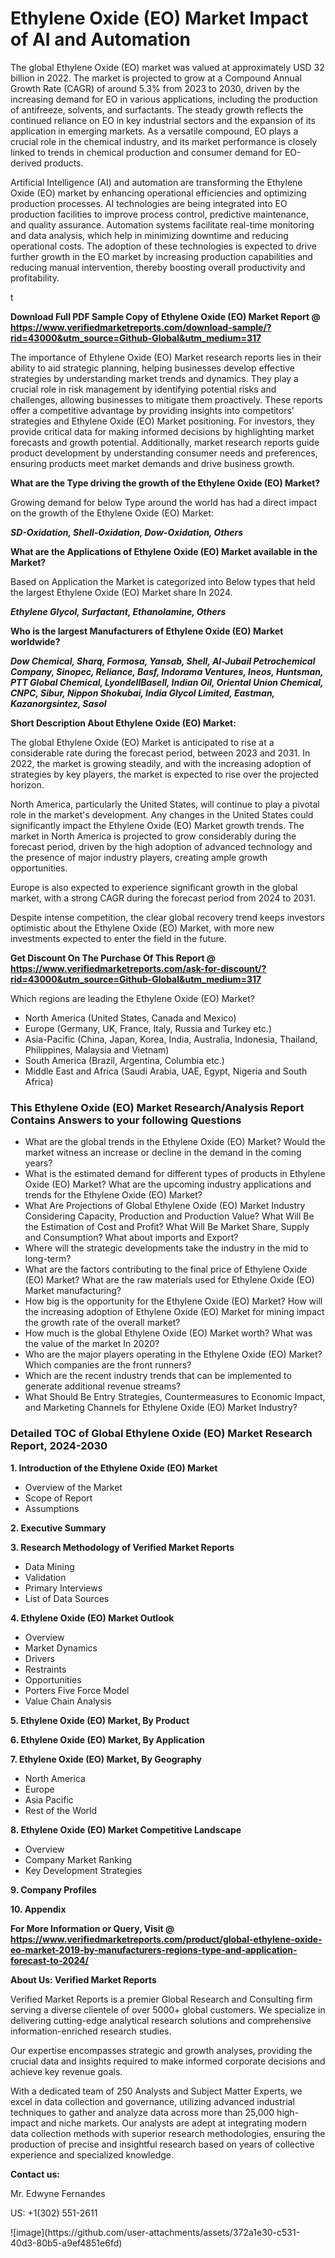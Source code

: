 <h1>Ethylene Oxide (EO) Market Impact of AI and Automation</h1><p>The global Ethylene Oxide (EO) market was valued at approximately USD 32 billion in 2022. The market is projected to grow at a Compound Annual Growth Rate (CAGR) of around 5.3% from 2023 to 2030, driven by the increasing demand for EO in various applications, including the production of antifreeze, solvents, and surfactants. The steady growth reflects the continued reliance on EO in key industrial sectors and the expansion of its application in emerging markets. As a versatile compound, EO plays a crucial role in the chemical industry, and its market performance is closely linked to trends in chemical production and consumer demand for EO-derived products.</p><p>Artificial Intelligence (AI) and automation are transforming the Ethylene Oxide (EO) market by enhancing operational efficiencies and optimizing production processes. AI technologies are being integrated into EO production facilities to improve process control, predictive maintenance, and quality assurance. Automation systems facilitate real-time monitoring and data analysis, which help in minimizing downtime and reducing operational costs. The adoption of these technologies is expected to drive further growth in the EO market by increasing production capabilities and reducing manual intervention, thereby boosting overall productivity and profitability.</p>t</p><p id="" class=""><strong>Download Full PDF Sample Copy of Ethylene Oxide (EO) Market Report @ <a href="https://www.verifiedmarketreports.com/download-sample/?rid=43000&utm_source=Github-Global&utm_medium=317" target="_blank">https://www.verifiedmarketreports.com/download-sample/?rid=43000&utm_source=Github-Global&utm_medium=317</a></strong></p><p>The importance of&nbsp;Ethylene Oxide (EO) Market research reports lies in their ability to aid strategic planning, helping businesses develop effective strategies by understanding market trends and dynamics. They play a crucial role in risk management by identifying potential risks and challenges, allowing businesses to mitigate them proactively. These reports offer a competitive advantage by providing insights into competitors' strategies and Ethylene Oxide (EO) Market positioning. For investors, they provide critical data for making informed decisions by highlighting market forecasts and growth potential. Additionally, market research reports guide product development by understanding consumer needs and preferences, ensuring products meet market demands and drive business growth.</p><p><strong>What are the&nbsp;Type driving the growth of the Ethylene Oxide (EO) Market?</strong></p><p id="" class="">Growing demand for below Type around the world has had a direct impact on the growth of the Ethylene Oxide (EO) Market:</p><em><strong>SD-Oxidation, Shell-Oxidation, Dow-Oxidation, Others</strong></em></p><strong>What are the&nbsp;Applications&nbsp;of Ethylene Oxide (EO) Market available in the Market?</strong></p><p id="" class="">Based on Application the Market is categorized into Below types that held the largest Ethylene Oxide (EO) Market share In 2024.</p><em><strong>Ethylene Glycol, Surfactant, Ethanolamine, Others</strong></em></p><strong>Who is the largest Manufacturers of Ethylene Oxide (EO) Market worldwide?</strong></p><p><em><strong>Dow Chemical, Sharq, Formosa, Yansab, Shell, Al-Jubail Petrochemical Company, Sinopec, Reliance, Basf, Indorama Ventures, Ineos, Huntsman, PTT Global Chemical, LyondellBasell, Indian Oil, Oriental Union Chemical, CNPC, Sibur, Nippon Shokubai, India Glycol Limited, Eastman, Kazanorgsintez, Sasol</strong></em></p><p id="" class=""><strong>Short Description About Ethylene Oxide (EO) Market:</strong></p><p>The global Ethylene Oxide (EO) Market is anticipated to rise at a considerable rate during the forecast period, between 2023 and 2031. In 2022, the market is growing steadily, and with the increasing adoption of strategies by key players, the market is expected to rise over the projected horizon.</p><p>North America, particularly the United States, will continue to play a pivotal role in the market's development. Any changes in the United States could significantly impact the Ethylene Oxide (EO) Market growth trends. The market in North America is projected to grow considerably during the forecast period, driven by the high adoption of advanced technology and the presence of major industry players, creating ample growth opportunities.</p><p>Europe is also expected to experience significant growth in the global market, with a strong CAGR during the forecast period from 2024 to 2031.</p><p>Despite intense competition, the clear global recovery trend keeps investors optimistic about the Ethylene Oxide (EO) Market, with more new investments expected to enter the field in the future.</p><p id="" class=""><strong>Get Discount On The Purchase Of This Report @ <a href="https://www.verifiedmarketreports.com/ask-for-discount/?rid=43000&utm_source=Github-Global&utm_medium=317" target="_blank">https://www.verifiedmarketreports.com/ask-for-discount/?rid=43000&utm_source=Github-Global&utm_medium=317</a></strong></p>Which regions are leading the Ethylene Oxide (EO) Market?</p><ul><li>North America (United States, Canada and Mexico)</li><li>Europe (Germany, UK, France, Italy, Russia and Turkey etc.)</li><li>Asia-Pacific (China, Japan, Korea, India, Australia, Indonesia, Thailand, Philippines, Malaysia and Vietnam)</li><li>South America (Brazil, Argentina, Columbia etc.)</li><li>Middle East and Africa (Saudi Arabia, UAE, Egypt, Nigeria and South Africa)</li></ul><h3 id="" class="">This Ethylene Oxide (EO) Market Research/Analysis Report Contains Answers to your following Questions</h3><ul><li>What are the global trends in the Ethylene Oxide (EO) Market? Would the market witness an increase or decline in the demand in the coming years?</li><li>What is the estimated demand for different types of products in Ethylene Oxide (EO) Market? What are the upcoming industry applications and trends for the Ethylene Oxide (EO) Market?</li><li>What Are Projections of Global Ethylene Oxide (EO) Market Industry Considering Capacity, Production and Production Value? What Will Be the Estimation of Cost and Profit? What Will Be Market Share, Supply and Consumption? What about imports and Export?</li><li>Where will the strategic developments take the industry in the mid to long-term?</li><li>What are the factors contributing to the final price of Ethylene Oxide (EO) Market? What are the raw materials used for Ethylene Oxide (EO) Market manufacturing?</li><li>How big is the opportunity for the Ethylene Oxide (EO) Market? How will the increasing adoption of Ethylene Oxide (EO) Market for mining impact the growth rate of the overall market?</li><li>How much is the global Ethylene Oxide (EO) Market worth? What was the value of the market In 2020?</li><li>Who are the major players operating in the Ethylene Oxide (EO) Market? Which companies are the front runners?</li><li>Which are the recent industry trends that can be implemented to generate additional revenue streams?</li><li>What Should Be Entry Strategies, Countermeasures to Economic Impact, and Marketing Channels for Ethylene Oxide (EO) Market Industry?</li></ul><h3 id="" class="">Detailed TOC of Global Ethylene Oxide (EO) Market Research Report, 2024-2030</h3><p id="" class=""><strong>1. Introduction of the Ethylene Oxide (EO) Market</strong></p><ul><li>Overview of the Market</li><li>Scope of Report</li><li>Assumptions</li></ul><p id="" class=""><strong>2. Executive Summary</strong></p><p id="" class=""><strong>3. Research Methodology of Verified Market Reports</strong></p><ul><li>Data Mining</li><li>Validation</li><li>Primary Interviews</li><li>List of Data Sources</li></ul><p id="" class=""><strong>4. Ethylene Oxide (EO) Market Outlook</strong></p><ul><li>Overview</li><li>Market Dynamics</li><li>Drivers</li><li>Restraints</li><li>Opportunities</li><li>Porters Five Force Model</li><li>Value Chain Analysis</li></ul><p id="" class=""><strong>5. Ethylene Oxide (EO) Market, By Product</strong></p><p id="" class=""><strong>6. Ethylene Oxide (EO) Market, By Application</strong></p><p id="" class=""><strong>7. Ethylene Oxide (EO) Market, By Geography</strong></p><ul><li>North America</li><li>Europe</li><li>Asia Pacific</li><li>Rest of the World</li></ul><p id="" class=""><strong>8. Ethylene Oxide (EO) Market Competitive Landscape</strong></p><ul><li>Overview</li><li>Company Market Ranking</li><li>Key Development Strategies</li></ul><p id="" class=""><strong>9. Company Profiles</strong></p><p id="" class=""><strong>10. Appendix</strong></p><p id="" class=""><strong>For More Information or Query, Visit @ <a href="https://www.verifiedmarketreports.com/product/global-ethylene-oxide-eo-market-2019-by-manufacturers-regions-type-and-application-forecast-to-2024/" target="_blank">https://www.verifiedmarketreports.com/product/global-ethylene-oxide-eo-market-2019-by-manufacturers-regions-type-and-application-forecast-to-2024/</a></strong></p><p id="" class=""><strong>About Us: Verified Market Reports</strong></p><p id="" class="">Verified Market Reports is a premier Global Research and Consulting firm serving a diverse clientele of over 5000+ global customers. We specialize in delivering cutting-edge analytical research solutions and comprehensive information-enriched research studies.</p><p id="" class="">Our expertise encompasses strategic and growth analyses, providing the crucial data and insights required to make informed corporate decisions and achieve key revenue goals.</p><p id="" class="">With a dedicated team of 250 Analysts and Subject Matter Experts, we excel in data collection and governance, utilizing advanced industrial techniques to gather and analyze data across more than 25,000 high-impact and niche markets. Our analysts are adept at integrating modern data collection methods with superior research methodologies, ensuring the production of precise and insightful research based on years of collective experience and specialized knowledge.</p><p id="" class=""><strong>Contact us:</strong></p><p id="" class="">Mr. Edwyne Fernandes</p><p id="" class="">US: +1(302) 551-2611</p>
![image](https://github.com/user-attachments/assets/372a1e30-c531-40d3-80b5-a9ef4851e6fd)
